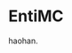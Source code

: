 
<!DOCTYPE html>
<html lang="vi-VN">
</html>
<head>
<title>BestFull</title>
</head>
<body>


<h1>EntiMC</h1>
<p>haohan.</p>
</body>
</html>
